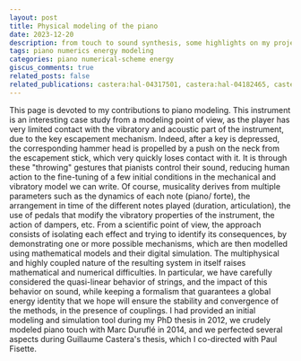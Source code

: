 ```yaml
---
layout: post
title: Physical modeling of the piano
date: 2023-12-20
description: from touch to sound synthesis, some highlights on my projects aiming at better understanding the physics of the piano.
tags: piano numerics energy modeling
categories: piano numerical-scheme energy
giscus_comments: true
related_posts: false
related_publications: castera:hal-04317501, castera:hal-04182465, castera:hal-03757200, castera:hal-03514716, bank:hal-01894219, chabassier:hal-00918635, chabassier:hal-00873089, chabassier:hal-01085477, chabassier:hal-00913775,  chabassier:pastel-00690351, chabassier:hal-00688679, chaigne:hal-00873639, chaigne:hal-00873616, chabassier:hal-00873629, chaigne:hal-01296947, chabassier:hal-00539771, chabassier:hal-00688966, chabassier:hal-00688964, chabassier:hal-00688959, chabassier:hal-01054389, chabassier:hal-00913678, chabassier:hal-00913639, elie:hal-02281818
---
```

This page is devoted to my contributions to piano modeling. This instrument is an interesting case study from a modeling point of view, as the player has very limited contact with the vibratory and acoustic part of the instrument, due to the key escapement mechanism. Indeed, after a key is depressed, the corresponding hammer head is propelled by a push on the neck from the escapement stick, which very quickly loses contact with it. It is through these "throwing" gestures that pianists control their sound, reducing human action to the fine-tuning of a few initial conditions in the mechanical and vibratory model we can write. Of course, musicality derives from multiple parameters such as the dynamics of each note (piano/ forte), the arrangement in time of the different notes played (duration, articulation), the use of pedals that modify the vibratory properties of the instrument, the action of dampers, etc. From a scientific point of view, the approach consists of isolating each effect and trying to identify its consequences, by demonstrating one or more possible mechanisms, which are then modelled using mathematical models and their digital simulation. The multiphysical and highly coupled nature of the resulting system in itself raises mathematical and numerical difficulties. In particular, we have carefully considered the quasi-linear behavior of strings, and the impact of this behavior on sound, while keeping a formalism that guarantees a global energy identity that we hope will ensure the stability and convergence of the methods, in the presence of couplings. I had provided an initial modeling and simulation tool during my PhD thesis in 2012, we crudely modeled piano touch with Marc Duruflé in 2014, and we perfected several aspects during Guillaume Castera's thesis, which I co-directed with Paul Fisette. 


<!--

This theme supports rendering beautiful math in inline and display modes using [MathJax 3](https://www.mathjax.org/) engine. You just need to surround your math expression with `$$`, like `$$ E = mc^2 $$`. If you leave it inside a paragraph, it will produce an inline expression, just like $$ E = mc^2 $$.

To use display mode, again surround your expression with `$$` and place it as a separate paragraph. Here is an example:

$$
\sum_{k=1}^\infty |\langle x, e_k \rangle|^2 \leq \|x\|^2
$$

You can also use `\begin{equation}...\end{equation}` instead of `$$` for display mode math.
MathJax will automatically number equations:

\begin{equation}
\label{eq:cauchy-schwarz}
\left( \sum_{k=1}^n a_k b_k \right)^2 \leq \left( \sum_{k=1}^n a_k^2 \right) \left( \sum_{k=1}^n b_k^2 \right)
\end{equation}

and by adding `\label{...}` inside the equation environment, we can now refer to the equation using `\eqref`.

Note that MathJax 3 is [a major re-write of MathJax](https://docs.mathjax.org/en/latest/upgrading/whats-new-3.0.html) that brought a significant improvement to the loading and rendering speed, which is now [on par with KaTeX](http://www.intmath.com/cg5/katex-mathjax-comparison.php).
--> 
